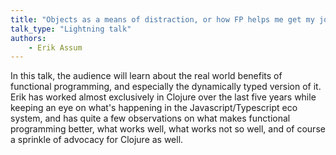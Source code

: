 ```yaml
---
title: "Objects as a means of distraction, or how FP helps me get my job done"
talk_type: "Lightning talk"
authors:
    - Erik Assum
---
```

In this talk, the audience will learn about the real world benefits of functional programming, and especially the dynamically typed version of it. Erik has worked almost exclusively in Clojure over the last five years while keeping an eye on what's happening in the Javascript/Typescript eco system, and has quite a few observations on what makes functional programming better, what works well, what works not so well, and of course a sprinkle of advocacy for Clojure as well. 
